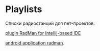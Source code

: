 # Playlists
Cписки радиостанций для пет-проектов: 

[plugin RadMan for Intellij-based IDE](https://plugins.jetbrains.com/plugin/22185-radman)

[android application radman]().
